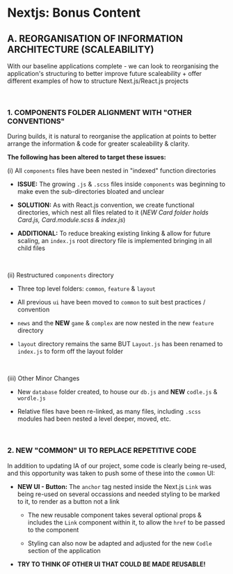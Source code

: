 # Nextjs: Bonus Content
## A. REORGANISATION OF INFORMATION ARCHITECTURE (SCALEABILITY)

With our baseline applications complete - we can look to reorganising the application's structuring to better improve future scaleability + offer different examples of how to structure Next.js/React.js projects

&nbsp;

### 1. COMPONENTS FOLDER ALIGNMENT WITH "OTHER CONVENTIONS"

During builds, it is natural to reorganise the application at points to better arrange the information & code for greater scaleability & clarity.  

**The following has been altered to target these issues:**

(i) All `components` files have been nested in "indexed" function directories

  - **ISSUE:** The growing `.js` & `.scss` files inside `components` was beginning to make even the sub-directories bloated and unclear

  - **SOLUTION:** As with React.js convention, we create functional directories, which nest all files related to it (*NEW Card folder holds Card.js, Card.module.scss & index.js*)

  - **ADDITIONAL:** To reduce breaking existing linking & allow for future scaling, an `index.js` root directory file is implemented bringing in all child files

&nbsp;

(ii) Restructured `components` directory

  - Three top level folders: `common`, `feature` & `layout`

  - All previous `ui` have been moved to `common` to suit best practices / convention

  - `news` and the **NEW** `game` & `complex` are now nested in the new `feature` directory

  - `layout` directory remains the same BUT `Layout.js` has been renamed to `index.js` to form off the layout folder

&nbsp;

(iii) Other Minor Changes

  - New `database` folder created, to house our `db.js` and **NEW** `codle.js` & `wordle.js`

  - Relative files have been re-linked, as many files, including `.scss` modules had been nested a level deeper, moved, etc.

&nbsp;

### 2. NEW "COMMON" UI TO REPLACE REPETITIVE CODE

In addition to updating IA of our project, some code is clearly being re-used, and this opportunity was taken to push some of these into the `common` UI:

- **NEW UI - Button:** The `anchor` tag nested inside the Next.js `Link` was being re-used on several occassions and needed styling to be marked to it, to render as a button not a link

  - The new reusable component takes several optional props & includes the `Link` component within it, to allow the `href` to be passed to the component

  - Styling can also now be adapted and adjusted for the new `Codle` section of the application

- **TRY TO THINK OF OTHER UI THAT COULD BE MADE REUSABLE!**